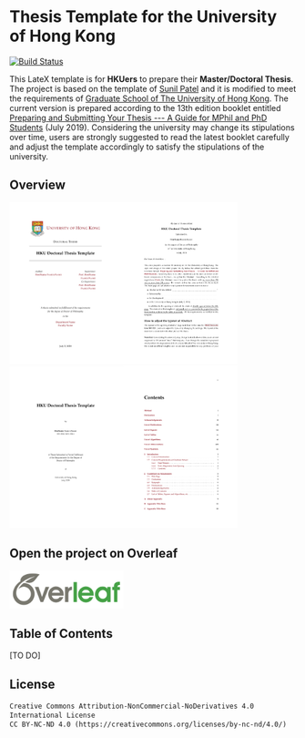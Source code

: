 # Thesis Template for the University of Hong Kong

[![Build Status](https://travis-ci.org/mbredel/thesis-template.svg?branch=master)](https://travis-ci.org/mbredel/thesis-template)

This LateX template is for **HKUers** to prepare their **Master/Doctoral Thesis**. The project is based on the template of [Sunil Patel](http://www.sunilpatel.co.uk/thesis-template/) and it is modified to meet the requirements of [Graduate School of The University of Hong Kong](https://www.gradsch.hku.hk/gradsch/current-students/thesis-submission). The current version is prepared according to the 13th edition booklet entitled [Preparing and Submitting Your Thesis --- A Guide for MPhil and PhD Students](https://intraweb.hku.hk/reserved_1/gradsch/PreparingandSubmittingYourThesis.pdf) (July 2019). Considering the university may change its stipulations over time, users are strongly suggested to read the latest booklet carefully and adjust the template accordingly to satisfy the stipulations of the university.

## Overview
<img src="./Others/cover_page.png" alt="cover_page" width="200"><img src="./Others/abstract_page.png" alt="abstract_page" width="200"><img src="./Others/titlepage.png" alt="title_page" width="200"><img src="./Others/table_of_contents.png" alt="table of contents" width="200">

## Open the project on Overleaf
[<img src="./Others/overleaf.png" alt="overleaf" width="200">](https://www.overleaf.com/docs?snip_uri=https://github.com/monaen/Storage/raw/master/HKU-Thesis-Template.zip)



## Table of Contents
[TO DO]


## License
```
Creative Commons Attribution-NonCommercial-NoDerivatives 4.0 International License
CC BY-NC-ND 4.0 (https://creativecommons.org/licenses/by-nc-nd/4.0/)
```
